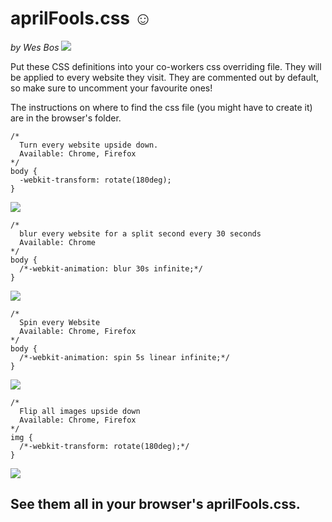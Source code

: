 # aprilFools.css ☺

_by Wes Bos_ [<img src="http://wes.io/Ntgi/content">](http://twitter.com/wesbos)

Put these CSS definitions into your co-workers css overriding file.  They will be applied to every website they visit. They are commented out by default, so make sure to uncomment your favourite ones! 

The instructions on where to find the css file (you might have to create it) are in the browser's folder.

	/*
	  Turn every website upside down.
	  Available: Chrome, Firefox
	*/
	body {
	  -webkit-transform: rotate(180deg);
	}

![](http://wes.io/NuBm/content)

	/*
	  blur every website for a split second every 30 seconds
	  Available: Chrome
	*/
	body {
	  /*-webkit-animation: blur 30s infinite;*/
	}

![](http://wes.io/Ntu2/content)

	/*
	  Spin every Website
	  Available: Chrome, Firefox
	*/ 
	body {
	  /*-webkit-animation: spin 5s linear infinite;*/
	}

![](http://wes.io/Ntsb/content)

	/*
	  Flip all images upside down
	  Available: Chrome, Firefox
	*/
	img {
	  /*-webkit-transform: rotate(180deg);*/
	}

![](http://wes.io/Nti1/content)


## See them all in your browser's aprilFools.css.
